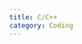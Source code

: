 ```yaml
---
title: C/C++
category: Coding
---
```


<div id="github"></div>
<script>  
getText('https://raw.githubusercontent.com/WheatBeer/posts/master/coding/c_c++.md');
</script>
